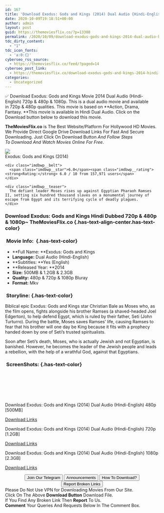 ```yaml
---
id: 167
title: 'Download Exodus: Gods and Kings (2014) Dual Audio {Hindi-English} 480p [500MB] || 720p [1.2GB] || 1080p [2.3GB]'
date: 2020-10-09T19:18:51+00:00
author: admin
layout: post
guid: https://themoviesflix.co/?p=13308
permalink: /2020/10/09/download-exodus-gods-and-kings-2014-dual-audio-hindi-english-480p-500mb-720p-1-2gb-1080p-2-3gb/
tdc_dirty_content:
  - "1"
tdc_icon_fonts:
  - 'a:0:{}'
cyberseo_rss_source:
  - https://themoviesflix.co/feed/?paged=14
cyberseo_post_link:
  - https://themoviesflix.co/download-exodus-gods-and-kings-2014-hindi-480p-720p-1080p/
categories:
  - Uncategorized
---
```

✅ Download Exodus: Gods and Kings&nbsp;Movie&nbsp;2014 Dual Audio (Hindi-English)&nbsp;720p&nbsp;&&nbsp;480p&nbsp;& 1080p. This is&nbsp;a&nbsp;dual audio&nbsp;movie and available in&nbsp;720p&nbsp;&&nbsp;480p&nbsp;qualities. This movie is based on&nbsp;**Action, Drama, Fantasy.&nbsp;**This movie is available in Hindi Dual Audio. Click on the Download button below to download this movie.

**TheMoviesFlix.co**&nbsp;is The Best Website/Platform For Hollywood HD Movies. We Provide Direct Google Drive Download Links For Fast And Secure Downloading. Just Click On Download Button&nbsp;_And Follow Steps To&nbsp;Download And Watch Movies Online For Free_.

<div class="imdbwp imdbwp--movie dark">
  <div class="imdbwp__thumb">
    <a class="imdbwp__link" target="_blank" title="Exodus: Gods and Kings" href="https://www.imdb.com/title/tt1528100/" rel="nofollow noopener noreferrer"><img class="imdbwp__img" src="https://m.media-amazon.com/images/M/MV5BMjI3MDY0NjkxNl5BMl5BanBnXkFtZTgwNTM3NTA0MzE@._V1_SX300.jpg" /></a>
  </div>
  
  <div class="imdbwp__content">
    <div class="imdbwp__header">
      <span class="imdbwp__title">Exodus: Gods and Kings</span> (2014)
    </div>
    
    <div class="imdbwp__belt">
      <span class="imdbwp__star">6.0</span><span class="imdbwp__rating"><strong>Rating:</strong> 6.0 / 10 from 157,971 users</span>
    </div>
    
    <div class="imdbwp__teaser">
      The defiant leader Moses rises up against Egyptian Pharaoh Ramses II, setting six hundred thousand slaves on a monumental journey of escape from Egypt and its terrifying cycle of deadly plagues.
    </div>
  </div>
</div>

### Download Exodus: Gods and Kings Hindi&nbsp;Dubbed 720p & 480p & 1080p~ TheMoviesFlix.co {.has-text-align-center.has-text-color}

### &nbsp;Movie Info:&nbsp; {.has-text-color}

  * **Full Name:&nbsp;**Exodus: Gods and Kings
  * **Language:**&nbsp;Dual Audio (Hindi-English)
  * **Subtitles:&nbsp;**Yes (English)
  * **Released Year:&nbsp;**2014
  * **Size:**&nbsp;500MB & 1.2GB & 2.3GB
  * **Quality:**&nbsp;480p & 720p & 1080p Bluray
  * **Format:**&nbsp;Mkv

### &nbsp;Storyline: {.has-text-color}

Biblical epic Exodus: Gods and Kings star Christian Bale as Moses who, as the film opens, fights alongside his brother Ramses (a shaved-headed Joel Edgerton), to help defend Egypt, which is ruled by their father, Seti (John Turturro). During the battle, Moses saves Ramses’ life, causing Ramses to fear that his brother will one day be King because it fits with a prophecy handed down by one of Seti’s trusted spiritualists.

Soon after Seti’s death, Moses, who is actually Jewish and not Egyptian, is banished. However, he becomes the leader of the Jewish people and leads a rebellion, with the help of a wrathful God, against that Egyptians.

### &nbsp;ScreenShots: {.has-text-color}

<div class="wp-block-image">
  <figure class="aligncenter"><img src="https://i.imgur.com/XNYOauT.png" alt /></figure>
</div>

<div class="wp-block-image">
  <figure class="aligncenter"><img src="https://i.imgur.com/PsST7Oz.png" alt /></figure>
</div>

<div class="wp-block-image">
  <figure class="aligncenter"><img src="https://i.imgur.com/CqD33cO.png" alt /></figure>
</div>

<div class="wp-block-image">
  <figure class="aligncenter"><img src="https://i.imgur.com/cn74Zk9.jpg" alt /></figure>
</div>

<div class="wp-block-image">
  <figure class="aligncenter"><img src="https://i.imgur.com/T5IhrPC.png" alt /></figure>
</div>

<div class="wp-block-image">
  <figure class="aligncenter"><img src="https://i.imgur.com/jR66MzM.png" alt /></figure>
</div>

<div class="wp-block-image">
  <figure class="aligncenter"><img src="https://i.imgur.com/jF474ux.png" alt /></figure>
</div>

<p class="has-text-align-center has-text-color has-medium-font-size">
  Download Exodus: Gods and Kings (2014) Dual Audio (Hindi-English) 480p [500MB]
</p>

<span class="mb-center maxbutton-3-center"><span class="maxbutton-3-container mb-container"><a class="maxbutton-3 maxbutton maxbutton-post-button" target="_blank" rel="nofollow noopener noreferrer" href="https://coinquint.com/a12904/"><span class="mb-text">Download Links</span></a></span></span>

<p class="has-text-align-center has-text-color has-medium-font-size">
  Download Exodus: Gods and Kings (2014) Dual Audio (Hindi-English) 720p [1.2GB]
</p>

<span class="mb-center maxbutton-3-center"><span class="maxbutton-3-container mb-container"><a class="maxbutton-3 maxbutton maxbutton-post-button" target="_blank" rel="nofollow noopener noreferrer" href="https://coinquint.com/a12906/"><span class="mb-text">Download Links</span></a></span></span>

<p class="has-text-align-center has-text-color has-medium-font-size">
  Download Exodus: Gods and Kings (2014) Dual Audio {Hindi-English} 1080p [2.3GB]
</p>

<span class="mb-center maxbutton-3-center"><span class="maxbutton-3-container mb-container"><a class="maxbutton-3 maxbutton maxbutton-post-button" target="_blank" rel="nofollow noopener noreferrer" href="https://coinquint.com/a12908/"><span class="mb-text">Download Links</span></a></span></span>

<center>
</center>

<center>
  <a href="https://t.me/themoviesflixcom" target="_blank" data-wpel-link="external" rel="nofollow external noopener noreferrer"><button class="button button5">Join Our Telegram</button></a> <a href="https://themoviesflix.co/download-exodus-gods-and-kings-2014-hindi-480p-720p-1080p/#" target="_blank" data-wpel-link="external" rel="nofollow external noopener noreferrer"><button class="button button5">Announcements</button></a> <a href="https://themoviesflix.com/how-to-download/" target="_blank" data-wpel-link="external" rel="nofollow external noopener noreferrer"><button class="button button5">How To Download?</button></a> <a href="https://themoviesflix.co/download-exodus-gods-and-kings-2014-hindi-480p-720p-1080p/#" target="_blank" data-wpel-link="external" rel="nofollow external noopener noreferrer"><button class="button button5">Report Broken Links</button></a>
</center>

<div class="alert alert-danger">
  Please Do Not Use VPN for Downloading Movies From Our Site.
</div>

<div class="alert alert-success">
  Click On The Above <strong>Download Button</strong> Download File.
</div>

<div class="alert alert-warning">
  If You Find Any Broken Link Then <strong>Report</strong> To Us.
</div>

<div class="alert alert-info">
  <strong>Comment</strong> Your Queries And Requests Below In The Comment Box.
</div>
